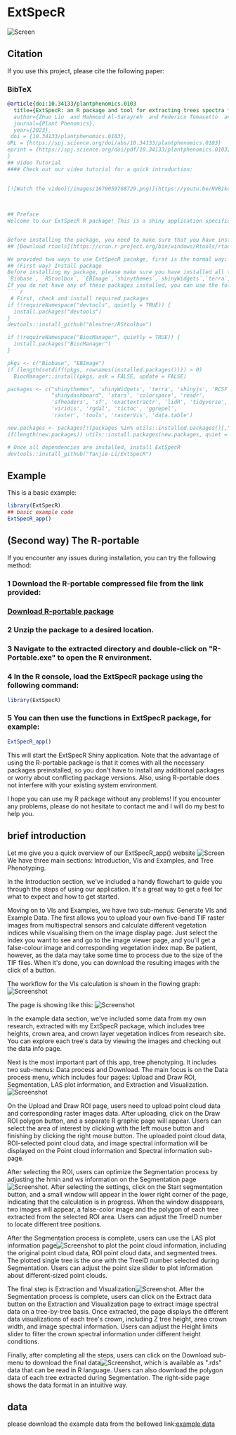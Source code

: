 
# ExtSpecR
![Screen](/images/22.png)

<!-- badges: start -->
<!-- badges: end -->

## Citation

If you use this project, please cite the following paper:

### BibTeX

```bibtex
@article{doi:10.34133/plantphenomics.0103
  title={ExtSpecR: an R package and tool for extracting trees spectra from UAV-based remote sensing},
  author={Zhuo Liu  and Mahmoud Al-Sarayreh  and Federico Tomasetto  and Cong Xu  and Yanjie Li},
  journal={Plant Phenomics},
  year={2023},
 doi = {10.34133/plantphenomics.0103},
URL = {https://spj.science.org/doi/abs/10.34133/plantphenomics.0103}
eprint = {https://spj.science.org/doi/pdf/10.34133/plantphenomics.0103}
}
## Video Tutorial
#### Check out our video tutorial for a quick introduction:
 
 
[![Watch the video](/images/1679059768729.png)](https://youtu.be/NVB1kq8AsK4)

 

## Preface
Welcome to our ExtSpecR R package! This is a shiny application specifically designed to extract spectral information from a single tree, and I also provide a sample to show what the data looks like after extraction. First of all, you need point cloud data with precise positioning information, which is used to segment each individual plant in a large forest area. You also need multispectral or hyperspectral information of that forest area.


Before installing the package, you need to make sure that you have installed  `rtools`,You can check and install `rtools` using the provided link:
## [Download rtools](https://cran.r-project.org/bin/windows/Rtools/rtools42/rtools.html).  

We provided two ways to use ExtSpecR pacakge, first is the normal way:
## (First way) Install package
Before installing my package, please make sure you have installed all the required packages that my package depends on. The following R packages are needed:
`Biobase`, `RStoolbox`, `EBImage`,`shinythemes`,`shinyWidgets`,`terra`,`shinyjs`,`RCSF`,`DT`,`shinydashboard`,`stars`,`colorspace`,`readr`,`sfheaders`,`sf`,`exactextractr`,`lidR`,`tidyverse`,`viridis`,`rgdal`,`tictoc`,`ggrepel`,`raster`,`tools`,`rasterVis`,`data.table`,
If you do not have any of these packages installed, you can use the following code to check and install them:
``` r
 # First, check and install required packages
if (!requireNamespace("devtools", quietly = TRUE)) {
  install.packages("devtools")
}
devtools::install_github("bleutner/RStoolbox")

if (!requireNamespace("BiocManager", quietly = TRUE)) {
  install.packages("BiocManager")
}

pkgs <- c("Biobase", "EBImage")
if (length(setdiff(pkgs, rownames(installed.packages()))) > 0)
  BiocManager::install(pkgs, ask = FALSE, update = FALSE)

packages <- c("shinythemes", 'shinyWidgets', 'terra', 'shinyjs', 'RCSF', 'DT',
              "shinydashboard", 'stars', 'colorspace', 'readr',
              'sfheaders', 'sf', 'exactextractr', 'lidR', 'tidyverse',
              'viridis', 'rgdal', 'tictoc', 'ggrepel',
              'raster', 'tools', 'rasterVis', 'data.table')

new.packages <- packages[!(packages %in% utils::installed.packages()[,"Package"])]
if(length(new.packages)) utils::install.packages(new.packages, quiet = F)

# Once all dependencies are installed, install ExtSpecR
devtools::install_github("Yanjie-Li/ExtSpecR")


```
 

## Example

This is a basic example:

``` r
library(ExtSpecR)
## basic example code
ExtSpecR_app()

```
## (Second way) The R-portable
If you encounter any issues during installation, you can try the following method: 
 
### 1 Download the R-portable compressed file from the link provided: 
### [Download R-portable package](https://ln5.sync.com/dl/1d8587200/aubeg7ib-x7ia9bx5-r86f7qqy-2rvuygaf)
### 2 Unzip the package to a desired location.
### 3 Navigate to the extracted directory and double-click on "R-Portable.exe" to open the R environment.
### 4 In the R console, load the ExtSpecR package using the following command:

``` r
library(ExtSpecR)
```
### 5 You can then use the functions in ExtSpecR package, for example:
 
``` r
ExtSpecR_app()
```
This will start the ExtSpecR Shiny application.
Note that the advantage of using the R-portable package is that it comes with all the necessary packages preinstalled, so you don't have to install any additional packages or worry about conflicting package versions. Also, using R-portable does not interfere with your existing system environment.

I hope you can use my R package without any problems! If you encounter any problems, please do not hesitate to contact me and I will do my best to help you.
 
## brief introduction

Let me give you a quick overview of our ExtSpecR_app() website ![Screen](/images/fiugre1.PNG) We have three main sections: Introduction, VIs and Examples, and Tree Phenotyping.

In the Introduction section, we've included a handy flowchart to guide you through the steps of using our application. It's a great way to get a feel for what to expect and how to get started.

Moving on to VIs and Examples, we have two sub-menus: Generate VIs and Example Data. The first allows you to upload your own five-band TIF raster images from multispectral sensors and calculate different vegetation indices while visualising them on the image display page. Just select the index you want to see and go to the image viewer page, and you'll get a false-colour image and corresponding vegetation index map. Be patient, however, as the data may take some time to process due to the size of the TIF files. When it's done, you can download the resulting images with the click of a button.


The workflow for the VIs calculation is shown in the flowing graph:
![Screenshot](/images/VIs.png)

The page is showing like this:
![Screenshot](/images/figurevis.PNG)

In the example data section, we've included some data from my own research, extracted with my ExtSpecR package, which includes tree heights, crown area, and crown layer vegetation indices from research site. You can explore each tree's data by viewing the images and checking out the data info page.

 
Next is the most important part of this app, tree phenotyping. It includes two sub-menus: Data process and Download. The main focus is on the Data process menu, which includes four pages: Upload and Draw ROI, Segmentation, LAS plot information, and Extraction and Visualization. ![Screenshot](/images/treephno.png)

On the Upload and Draw ROI page, users need to upload point cloud data and corresponding raster images data. After uploading, click on the Draw ROI polygon button, and a separate R graphic page will appear. Users can select the area of interest by clicking with the left mouse button and finishing by clicking the right mouse button. The uploaded point cloud data, ROI-selected point cloud data, and image spectral information will be displayed on the Point cloud information and Spectral information sub-page.

After selecting the ROI, users can optimize the Segmentation process by adjusting the hmin and ws information on the Segmentation page![Screenshot](/images/seg.png). After selecting the settings, click on the Start segmentation button, and a small window will appear in the lower right corner of the page, indicating that the calculation is in progress. When the window disappears, two images will appear, a false-color image and the polygon of each tree extracted from the selected ROI area. Users can adjust the TreeID number to locate different tree positions.

After the Segmentation process is complete, users can use the LAS plot information page![Screenshot](/images/las.png) to plot the point cloud information, including the original point cloud data, ROI point cloud data, and segmented trees. The plotted single tree is the one with the TreeID number selected during Segmentation. Users can adjust the point size slider to plot information about different-sized point clouds.

The final step is Extraction and Visualization![Screenshot](/images/exdt.png). After the Segmentation process is complete, users can click on the Extract data button on the Extraction and Visualization page to extract image spectral data on a tree-by-tree basis. Once extracted, the page displays the different data visualizations of each tree's crown, including Z tree height, area crown width, and image spectral information. Users can adjust the Height limits slider to filter the crown spectral information under different height conditions.

Finally, after completing all the steps, users can click on the Download sub-menu to download the final data![Screenshot](/images/down.png), which is available as ".rds" data that can be read in R language. Users can also download the polygon data of each tree extracted during Segmentation. The right-side page shows the data format in an intuitive way.


## data

please download the example data from the bellowed link:[example data](https://ln5.sync.com/dl/d6899c6f0/3g32725x-b85yuvm3-ba68kfre-jewun6fk)

